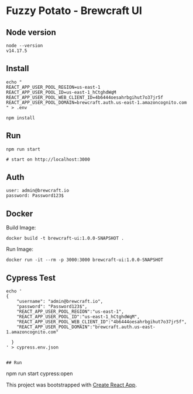# Fuzzy Potato - Brewcraft UI

## Node version
```
node --version
v14.17.5
```

## Install
```
echo "
REACT_APP_USER_POOL_REGION=us-east-1
REACT_APP_USER_POOL_ID=us-east-1_hCtghdWqM
REACT_APP_USER_POOL_WEB_CLIENT_ID=4b6444oesahrbgihut7o37jr5f
REACT_APP_USER_POOL_DOMAIN=brewcraft.auth.us-east-1.amazoncognito.com
" > .env

npm install
```

## Run
```
npm run start

# start on http://localhost:3000
```

## Auth
```
user: admin@brewcraft.io
password: Password123$
```

## Docker
Build Image:
```
docker build -t brewcraft-ui:1.0.0-SNAPSHOT .
```

Run Image:
```
docker run -it --rm -p 3000:3000 brewcraft-ui:1.0.0-SNAPSHOT
```

## Cypress Test
```
echo '
{
    "username": "admin@brewcraft.io",
    "password": "Password123$",
    "REACT_APP_USER_POOL_REGION":"us-east-1",
    "REACT_APP_USER_POOL_ID":"us-east-1_hCtghdWqM",
    "REACT_APP_USER_POOL_WEB_CLIENT_ID":"4b6444oesahrbgihut7o37jr5f",
    "REACT_APP_USER_POOL_DOMAIN":"brewcraft.auth.us-east-1.amazoncognito.com"

  }
' > cypress.env.json


## Run

```
npm run start cypress:open





This project was bootstrapped with [Create React App](https://github.com/facebook/create-react-app).

